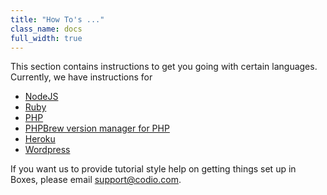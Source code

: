 ```yaml
---
title: "How To's ..."
class_name: docs
full_width: true
---
```


This section contains instructions to get you going with certain languages. Currently, we have instructions for

- [NodeJS](/docs/boxes/specifics/node)
- [Ruby](/docs/boxes/specifics/ruby)
- [PHP](/docs/boxes/specifics/php)
- [PHPBrew version manager for PHP](/docs/boxes/specifics/php-brew)
- [Heroku](/docs/boxes/specifics/heroku)
- [Wordpress](/docs/boxes/specifics/wordpress)

If you want us to provide tutorial style help on getting things set up in Boxes, please email [support@codio.com](mailto:support@codio.com).
